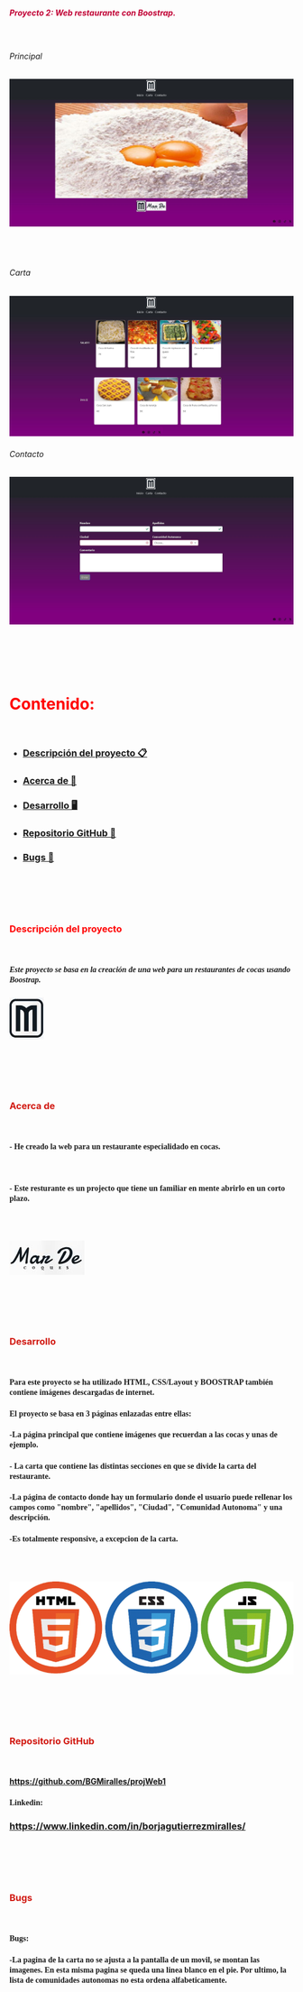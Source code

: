 ##### <span style= "color: #c00034">Proyecto 2: Web restaurante con Boostrap.
<br>

###### Principal
![Foto-principal-final](./img/inicio.JPG)
<br><br><br><br>
###### Carta
![Foto-carta](./img/carta.JPG)
<br>
###### Contacto
![Foto-contacto](./img/contacto.JPG)

<br><br><br><br>

# <span style= "color:#ff0000"> Contenido:
<br>

- ### [Descripción del proyecto 📋](#Descripción-del-proyecto)
- ### [Acerca de 🍔](#Acerca)
- ### [Desarrollo 🖥️](#Desarrollo)
- ### [Repositorio GitHub 💾](#Repositorio)
- ### [Bugs 📜](#Bugs)

<br><br><br><br>


### <span style="color:#ff0000">Descripción del proyecto
<br>

##### <span style="font-family:Aria-lNarrow"> Este proyecto se basa en la creación de una web para un restaurantes de cocas usando Boostrap.

![Logo-Foster](./img/logo.JPG)

<br><br><br><br>

### <span style= "color:#d11911">Acerca de <a id="Acerca"></a>

<br>

#### <span style="font-family:Aria-lNarrow"> - He creado la web para un restaurante especialidado en cocas.
<br>

#### <span style="font-family:Aria-lNarrow"> - Este resturante es un projecto que tiene un familiar en mente abrirlo en un corto plazo.​
<br>

<br>

![Fachada-Foster](./img/nombre.JPG)

<br><br><br><br>

### <span style= "color:#d11911">Desarrollo<a id="Desarrollo"></a>

<br>

####  <span style="font-family:Aria-lNarrow">  Para este proyecto se ha utilizado HTML, CSS/Layout y BOOSTRAP  también contiene imágenes descargadas de internet.

#### <span style="font-family:Aria-lNarrow"> El proyecto se basa en 3 páginas enlazadas entre ellas:
#### <span style="font-family:Aria-lNarrow"> -La página principal que contiene imágenes que recuerdan a las cocas y unas de ejemplo.
#### <span style="font-family:Aria-lNarrow"> - La carta que contiene las distintas secciones en que se divide la carta del restaurante.
#### <span style="font-family:Aria-lNarrow"> -La página de contacto donde hay un formulario donde el usuario puede rellenar los campos como "nombre", "apellidos", "Ciudad", "Comunidad Autonoma" y una descripción.
#### <span style="font-family:Aria-lNarrow"> -Es totalmente responsive, a excepcion de la carta. 

<br> <br>

![Html-css-boostrap](./img/html.png )

<br><br><br><br>


### <span style= "color:#d11911">Repositorio GitHub
<a id="Repositorio"></a>

<br>

#### https://github.com/BGMiralles/projWeb1
#### <span style="font-family:Aria-lNarrow">Linkedin:
### https://www.linkedin.com/in/borjagutierrezmiralles/


<br><br><br><br>

### <span style= "color:#d11911">Bugs
<a id="Bugs"></a>

<br>

#### <span style="font-family:Aria-lNarrow">Bugs:

#### <span style="font-family:Aria-lNarrow"> -La pagina de la carta no se ajusta a la pantalla de un movil, se montan las imagenes. En esta misma pagina se queda una linea blanco en el pie. Por ultimo, la lista de comunidades autonomas no esta ordena alfabeticamente.
 